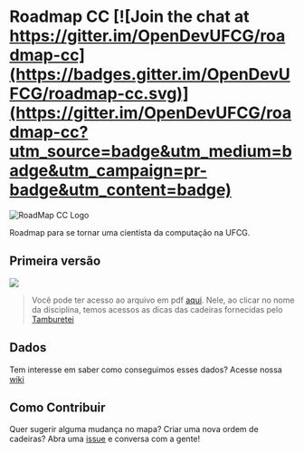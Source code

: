 
# Roadmap CC [![Join the chat at https://gitter.im/OpenDevUFCG/roadmap-cc](https://badges.gitter.im/OpenDevUFCG/roadmap-cc.svg)](https://gitter.im/OpenDevUFCG/roadmap-cc?utm_source=badge&utm_medium=badge&utm_campaign=pr-badge&utm_content=badge)

![RoadMap CC Logo](https://i.imgur.com/rCKBR0t.png)

Roadmap para se tornar uma cientista da computação na UFCG.
## Primeira versão

![](https://raw.githubusercontent.com/OpenDevUFCG/roadmap-cc/master/assets/img/roadmapcc-tree.png)
> Você pode ter acesso ao arquivo em pdf [aqui](assets/roadmap.pdf). Nele, ao clicar no nome da disciplina, temos acessos as dicas das cadeiras fornecidas pelo [Tamburetei](https://github.com/OpenDevUFCG/Tamburetei.git)

## Dados

Tem interesse em saber como conseguimos esses dados? Acesse nossa [wiki](https://github.com/OpenDevUFCG/roadmap-cc/wiki/RoadMap-CC---Wiki)

## Como Contribuir

Quer sugerir alguma mudança no mapa? Criar uma nova ordem de cadeiras? Abra uma [issue](https://github.com/OpenDevUFCG/roadmap-cc/issues/new) e conversa com a gente!
